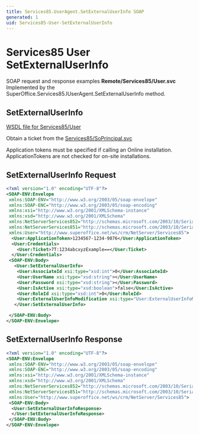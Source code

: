```yaml
---
title: Services85.UserAgent.SetExternalUserInfo SOAP
generated: 1
uid: Services85-User-SetExternalUserInfo
---
```


# Services85 User SetExternalUserInfo

SOAP request and response examples **Remote/Services85/User.svc**
Implemented by the <see cref="M:SuperOffice.Services85.IUserAgent.SetExternalUserInfo">SuperOffice.Services85.IUserAgent.SetExternalUserInfo</see> method.

## SetExternalUserInfo

[WSDL file for Services85/User](../Services85-User.md)

Obtain a ticket from the [Services85/SoPrincipal.svc](../SoPrincipal/index.md)

Application tokens must be specified if calling an Online installation. ApplicationTokens are not checked for on-site installations.

## SetExternalUserInfo Request

```xml
<?xml version="1.0" encoding="UTF-8"?>
<SOAP-ENV:Envelope
 xmlns:SOAP-ENV="http://www.w3.org/2003/05/soap-envelope"
 xmlns:SOAP-ENC="http://www.w3.org/2003/05/soap-encoding"
 xmlns:xsi="http://www.w3.org/2001/XMLSchema-instance"
 xmlns:xsd="http://www.w3.org/2001/XMLSchema"
 xmlns:NetServerServices852="http://schemas.microsoft.com/2003/10/Serialization/Arrays"
 xmlns:NetServerServices851="http://schemas.microsoft.com/2003/10/Serialization/"
 xmlns:User="http://www.superoffice.net/ws/crm/NetServer/Services85">
  <User:ApplicationToken>1234567-1234-9876</User:ApplicationToken>
  <User:Credentials>
    <User:Ticket>7T:1234abcxyzExample==</User:Ticket>
  </User:Credentials>
 <SOAP-ENV:Body>
   <User:SetExternalUserInfo>
    <User:AssociateId xsi:type="xsd:int">0</User:AssociateId>
    <User:UserName xsi:type="xsd:string"></User:UserName>
    <User:Password xsi:type="xsd:string"></User:Password>
    <User:IsActive xsi:type="xsd:boolean">false</User:IsActive>
    <User:RoleId xsi:type="xsd:int">0</User:RoleId>
    <User:ExternalUserInfoModification xsi:type="User:ExternalUserInfoModification">UserName</User:ExternalUserInfoModification>
   </User:SetExternalUserInfo>

 </SOAP-ENV:Body>
</SOAP-ENV:Envelope>

```

## SetExternalUserInfo Response

```xml
<?xml version="1.0" encoding="UTF-8"?>
<SOAP-ENV:Envelope
 xmlns:SOAP-ENV="http://www.w3.org/2003/05/soap-envelope"
 xmlns:SOAP-ENC="http://www.w3.org/2003/05/soap-encoding"
 xmlns:xsi="http://www.w3.org/2001/XMLSchema-instance"
 xmlns:xsd="http://www.w3.org/2001/XMLSchema"
 xmlns:NetServerServices852="http://schemas.microsoft.com/2003/10/Serialization/Arrays"
 xmlns:NetServerServices851="http://schemas.microsoft.com/2003/10/Serialization/"
 xmlns:User="http://www.superoffice.net/ws/crm/NetServer/Services85">
 <SOAP-ENV:Body>
  <User:SetExternalUserInfoResponse>
  </User:SetExternalUserInfoResponse>
 </SOAP-ENV:Body>
</SOAP-ENV:Envelope>

```
